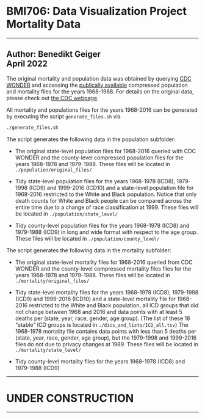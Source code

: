 # BMI706: Data Visualization Project Mortality Data
---
Author: Benedikt Geiger <br>
April 2022
---

The original mortality and population data was obtained by querying [CDC WONDER](https://wonder.cdc.gov/mortSQL.html)
and accessing the [publically available](https://www.cdc.gov/nchs/data_access/cmf.htm) compressed population and mortality files for the years 1968-1988.
For details on the original data, please check out [the CDC webpage](https://www.cdc.gov/nchs/data_access/cmf.htm).


All mortality and populations files for the years 1968-2016 can be generated by executing the script `generate_files.sh` via

```bash
./generate_files.sh
```


The script generates the following data in the population subfolder:

* The original state-level population files for 1968-2016 queried with CDC WONDER and the county-level compressed 
population files for the years 1968-1978 and 1979-1988.
These files will be located in `./population/original_files/`
	
* Tidy state-level population files for the years 1968-1978 (ICD8), 1979-1998 (ICD9) and 1999-2016 (ICD10) and
a state-level population file for 1968-2016 restricted to the White and Black population. Notice that only death
counts for White and Black people can be compared across the entire time due to a change of race classification
at 1999.
These files will be located in `./population/state_level/`
	
* Tidy county-level population files for the years 1968-1978 (ICD8) and 1979-1988 (ICD9) in long and wide format
with respect to the age group.
These files will be located in `./population/county_level/`
	

	
The script generates the following data in the mortality subfolder:

* The original state-level mortality files for 1968-2016 queried from CDC WONDER and the county-level compressed
mortality files files for the years 1968-1978 and 1979-1988.
These files will be located in `./mortality/original_files/`
	
* Tidy state-level mortality files for the years 1968-1978 (ICD8), 1979-1998 (ICD9) and 1999-2016 (ICD10) and
a state-level mortality file for 1968-2016 restricted to the White and Black population, all ICD groups that
did not change between 1968 and 2016 and data points with at least 5 deaths per (state, year, race, gender, age group).
(The list of these 18 "stable" ICD groups is located in `./dics_and_lists/ICD_all.tsv`)
The 1968-1978 mortality file contains data points with less than 5 deaths per (state, year, race, gender, age group),
but the 1979-1998 and 1999-2016 files do not due to privacy changes at 1989.
These files will be located in `./mortality/state_level/`
	
* Tidy county-level mortality files for the years 1968-1978 (ICD8) and 1979-1988 (ICD9)
---
# UNDER CONSTRUCTION
---
